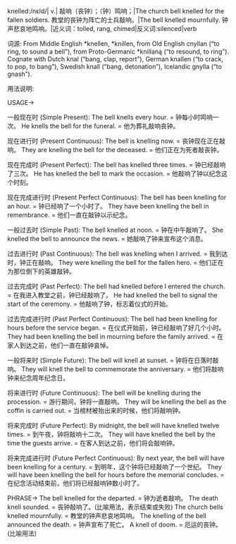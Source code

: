 knelled:/nɛld/| v.| 敲响（丧钟）；（钟）鸣响；|The church bell knelled for the fallen soldiers. 教堂的丧钟为阵亡的士兵敲响。|The bell knelled mournfully. 钟声悲哀地鸣响。|近义词：tolled, rang, chimed|反义词:silenced|verb

词源:
From Middle English *knellen, *knillen, from Old English cnyllan (“to ring, to sound a bell”), from Proto-Germanic *knillaną (“to resound, to ring”). Cognate with Dutch knal (“bang, clap, report”), German knallen (“to crack, to pop, to bang”), Swedish knall (“bang, detonation”), Icelandic gnylla (“to gnash”).

用法说明:

USAGE->

一般现在时 (Simple Present):
The bell knells every hour. = 钟每小时鸣响一次。
He knells the bell for the funeral. = 他为葬礼敲响丧钟。

现在进行时 (Present Continuous):
The bell is knelling now. = 丧钟现在正在敲响。
They are knelling the bell for the deceased. = 他们正在为死者敲丧钟。

现在完成时 (Present Perfect):
The bell has knelled three times. = 钟已经敲响了三次。
He has knelled the bell to mark the occasion. = 他敲响了钟以纪念这个时刻。

现在完成进行时 (Present Perfect Continuous):
The bell has been knelling for an hour. = 钟已经响了一个小时了。
They have been knelling the bell in remembrance. = 他们一直在敲钟以示纪念。

一般过去时 (Simple Past):
The bell knelled at noon. = 钟在中午敲响了。
She knelled the bell to announce the news. = 她敲响了钟来宣布这个消息。

过去进行时 (Past Continuous):
The bell was knelling when I arrived. = 我到达时，钟正在敲响。
They were knelling the bell for the fallen hero. = 他们正在为那位倒下的英雄敲钟。

过去完成时 (Past Perfect):
The bell had knelled before I entered the church. = 在我进入教堂之前，钟已经敲响了。
He had knelled the bell to signal the start of the ceremony. = 他敲响了钟，标志着仪式的开始。

过去完成进行时 (Past Perfect Continuous):
The bell had been knelling for hours before the service began. = 在仪式开始前，钟已经敲响了好几个小时。
They had been knelling the bell in mourning before the family arrived. = 在家人到达之前，他们一直在敲钟哀悼。

一般将来时 (Simple Future):
The bell will knell at sunset. = 钟将在日落时敲响。
They will knell the bell to commemorate the anniversary. = 他们将敲响钟来纪念周年纪念日。

将来进行时 (Future Continuous):
The bell will be knelling during the procession. = 游行期间，钟将一直敲响。
They will be knelling the bell as the coffin is carried out. = 当棺材被抬出来的时候，他们将敲响钟。

将来完成时 (Future Perfect):
By midnight, the bell will have knelled twelve times. = 到午夜，钟将敲响十二次。
They will have knelled the bell by the time the guests arrive. = 在客人到达之前，他们将会敲响钟。

将来完成进行时 (Future Perfect Continuous):
By next year, the bell will have been knelling for a century. = 到明年，这个钟将已经敲响了一个世纪。
They will have been knelling the bell for hours before the memorial concludes. = 在纪念活动结束前，他们将已经敲响钟数小时了。


PHRASE->
The bell knelled for the departed. = 钟为逝者敲响。
The death knell sounded. = 丧钟敲响了。(比喻用法，表示结束或失败)
The church bells knelled mournfully. = 教堂的钟声悲哀地鸣响。
The knelling of the bell announced the death. = 钟声宣布了死亡。
A knell of doom. = 厄运的丧钟。(比喻用法)
